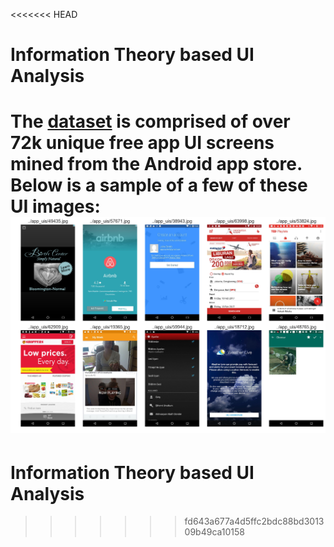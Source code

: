 <<<<<<< HEAD
# Information Theory based UI Analysis

The [dataset](http://interactionmining.org/rico) is comprised of over 72k unique free app UI screens mined from the Android app store. Below is a sample of a few of these UI images:
![sample UIs](readme_imgs/sample_uis.png)
=======
# Information Theory based UI Analysis
>>>>>>> fd643a677a4d5ffc2bdc88bd301309b49ca10158
